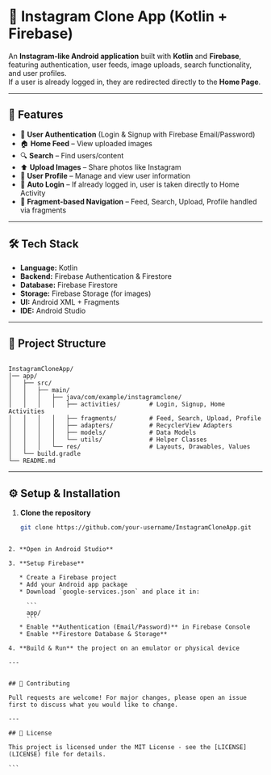 # 📸 Instagram Clone App (Kotlin + Firebase)

An **Instagram-like Android application** built with **Kotlin** and **Firebase**, featuring authentication, user feeds, image uploads, search functionality, and user profiles.  
If a user is already logged in, they are redirected directly to the **Home Page**.

---

## 🚀 Features

- 🔑 **User Authentication** (Login & Signup with Firebase Email/Password)
- 🏠 **Home Feed** – View uploaded images
- 🔍 **Search** – Find users/content
- ⬆️ **Upload Images** – Share photos like Instagram
- 👤 **User Profile** – Manage and view user information
- 🔄 **Auto Login** – If already logged in, user is taken directly to Home Activity
- 📱 **Fragment-based Navigation** – Feed, Search, Upload, Profile handled via fragments

---

## 🛠️ Tech Stack

- **Language:** Kotlin  
- **Backend:** Firebase Authentication & Firestore  
- **Database:** Firebase Firestore  
- **Storage:** Firebase Storage (for images)  
- **UI:** Android XML + Fragments  
- **IDE:** Android Studio  

---

## 📂 Project Structure

```

InstagramCloneApp/
│── app/
│   ├── src/
│   │   ├── main/
│   │   │   ├── java/com/example/instagramclone/
│   │   │   │   ├── activities/        # Login, Signup, Home Activities
│   │   │   │   ├── fragments/         # Feed, Search, Upload, Profile
│   │   │   │   ├── adapters/          # RecyclerView Adapters
│   │   │   │   ├── models/            # Data Models
│   │   │   │   └── utils/             # Helper Classes
│   │   │   └── res/                   # Layouts, Drawables, Values
│   └── build.gradle
└── README.md

````

---

## ⚙️ Setup & Installation

1. **Clone the repository**
   ```bash
   git clone https://github.com/your-username/InstagramCloneApp.git
````

2. **Open in Android Studio**

3. **Setup Firebase**

   * Create a Firebase project
   * Add your Android app package
   * Download `google-services.json` and place it in:

     ```
     app/
     ```
   * Enable **Authentication (Email/Password)** in Firebase Console
   * Enable **Firestore Database & Storage**

4. **Build & Run** the project on an emulator or physical device

---


## 🙌 Contributing

Pull requests are welcome! For major changes, please open an issue first to discuss what you would like to change.

---

## 📄 License

This project is licensed under the MIT License - see the [LICENSE](LICENSE) file for details.

```
